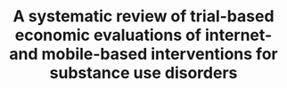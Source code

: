 --- 
abstract: '' 
authors: 
 - buntrock
 -  kaehlke
 -  F Smit
 -  admin
doi: '' 
featured: false 
publication: '*European journal of public health*, 1' 
publication_short: '' 
publishDate: '2019-01-01' 
title: 'A systematic review of trial-based economic evaluations of internet-and mobile-based interventions for substance use disorders' 
url_code: '' 
url_dataset: '' 
url_pdf: '' 
url_poster: '' 
url_project: '' 
url_slides: '' 
url_source: '' 
url_video: '' 
---